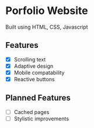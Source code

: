 # Porfolio Website
Built using HTML, CSS, Javascript

## Features
- [x] Scrolling text
- [x] Adaptive design
- [x] Mobile compatability
- [x] Reactive buttons

## Planned Features
- [ ] Cached pages
- [ ] Stylistic improvements
